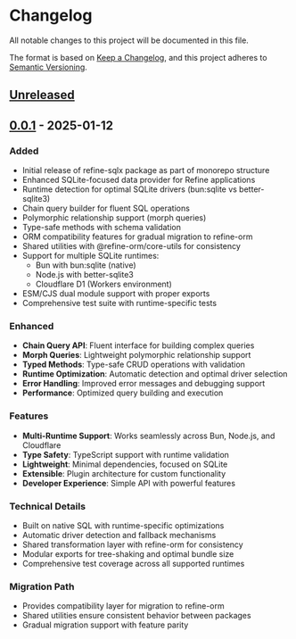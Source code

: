 # Changelog

All notable changes to this project will be documented in this file.

The format is based on [Keep a Changelog](https://keepachangelog.com/en/1.0.0/),
and this project adheres to [Semantic Versioning](https://semver.org/spec/v2.0.0.html).

## [Unreleased]

## [0.0.1] - 2025-01-12

### Added

- Initial release of refine-sqlx package as part of monorepo structure
- Enhanced SQLite-focused data provider for Refine applications
- Runtime detection for optimal SQLite drivers (bun:sqlite vs better-sqlite3)
- Chain query builder for fluent SQL operations
- Polymorphic relationship support (morph queries)
- Type-safe methods with schema validation
- ORM compatibility features for gradual migration to refine-orm
- Shared utilities with @refine-orm/core-utils for consistency
- Support for multiple SQLite runtimes:
  - Bun with bun:sqlite (native)
  - Node.js with better-sqlite3
  - Cloudflare D1 (Workers environment)
- ESM/CJS dual module support with proper exports
- Comprehensive test suite with runtime-specific tests

### Enhanced

- **Chain Query API**: Fluent interface for building complex queries
- **Morph Queries**: Lightweight polymorphic relationship support
- **Typed Methods**: Type-safe CRUD operations with validation
- **Runtime Optimization**: Automatic detection and optimal driver selection
- **Error Handling**: Improved error messages and debugging support
- **Performance**: Optimized query building and execution

### Features

- **Multi-Runtime Support**: Works seamlessly across Bun, Node.js, and Cloudflare
- **Type Safety**: TypeScript support with runtime validation
- **Lightweight**: Minimal dependencies, focused on SQLite
- **Extensible**: Plugin architecture for custom functionality
- **Developer Experience**: Simple API with powerful features

### Technical Details

- Built on native SQL with runtime-specific optimizations
- Automatic driver detection and fallback mechanisms
- Shared transformation layer with refine-orm for consistency
- Modular exports for tree-shaking and optimal bundle size
- Comprehensive test coverage across all supported runtimes

### Migration Path

- Provides compatibility layer for migration to refine-orm
- Shared utilities ensure consistent behavior between packages
- Gradual migration support with feature parity

[Unreleased]: https://github.com/medz/refine-sqlx/compare/refine-sqlx@0.0.1...HEAD
[0.0.1]: https://github.com/medz/refine-sqlx/releases/tag/refine-sqlx@0.0.1

